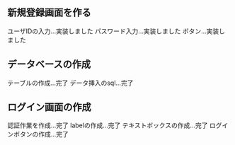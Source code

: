## 新規登録画面を作る
ユーザIDの入力...実装しました
パスワード入力...実装しました
ボタン...実装しました

## データベースの作成
テーブルの作成...完了
データ挿入のsql...完了

## ログイン画面の作成
認証作業を作成...完了
labelの作成...完了
テキストボックスの作成...完了
ログインボタンの作成...完了


